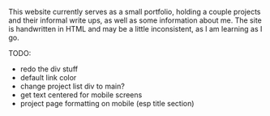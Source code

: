 This website currently serves as a small portfolio, holding a couple projects and their informal write ups, as well as some information about me. The site is handwritten in HTML and may be a little inconsistent, as I am learning as I go. 


TODO:
- redo the div stuff
- default link color
- change project list div to main?
- get text centered for mobile screens
- project page formatting on mobile (esp title section)

